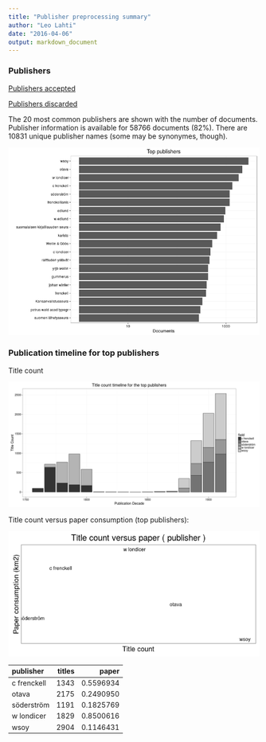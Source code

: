 ```yaml
---
title: "Publisher preprocessing summary"
author: "Leo Lahti"
date: "2016-04-06"
output: markdown_document
---
```



### Publishers

[Publishers accepted](output.tables/publisher_accepted.csv)

[Publishers discarded](output.tables/publisher_discarded.csv)



The 20 most common publishers are shown with the number of documents. Publisher information is available for 58766 documents (82%). There are 10831 unique publisher names (some may be synonymes, though).


![plot of chunk summarypublisher2](figure/summarypublisher2-1.png)

### Publication timeline for top publishers

Title count

![plot of chunk summaryTop10pubtimeline](figure/summaryTop10pubtimeline-1.png)



Title count versus paper consumption (top publishers):

![plot of chunk publishertitlespapers](figure/publishertitlespapers-1.png)

|publisher   | titles|     paper|
|:-----------|------:|---------:|
|c frenckell |   1343| 0.5596934|
|otava       |   2175| 0.2490950|
|söderström  |   1191| 0.1825769|
|w londicer  |   1829| 0.8500616|
|wsoy        |   2904| 0.1146431|
